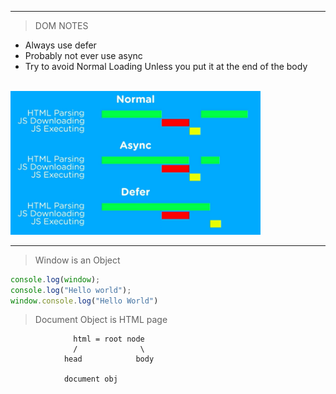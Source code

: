 ___
>DOM NOTES
* Always use defer
* Probably not ever use async 
* Try to avoid Normal Loading Unless you put it at the end of the body
  
<br> <img src="load.png" style="width:400px;"/> <br>
___

>Window is an Object
```javascript
console.log(window);
console.log("Hello world");
window.console.log("Hello World")
```
>Document Object is HTML page
```
              html = root node
              /              \
            head            body
            
            document obj
```
  


